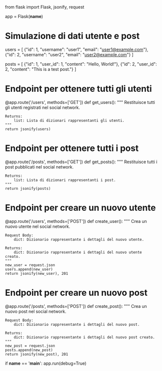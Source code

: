 from flask import Flask, jsonify, request

app = Flask(__name__)

# Simulazione di dati utente e post
users = [
    {"id": 1, "username": "user1", "email": "user1@example.com"},
    {"id": 2, "username": "user2", "email": "user2@example.com"}
]

posts = [
    {"id": 1, "user_id": 1, "content": "Hello, World!"},
    {"id": 2, "user_id": 2, "content": "This is a test post."}
]

# Endpoint per ottenere tutti gli utenti
@app.route('/users', methods=['GET'])
def get_users():
    """
    Restituisce tutti gli utenti registrati nel social network.

    Returns:
        list: Lista di dizionari rappresentanti gli utenti.
    """
    return jsonify(users)

# Endpoint per ottenere tutti i post
@app.route('/posts', methods=['GET'])
def get_posts():
    """
    Restituisce tutti i post pubblicati nel social network.

    Returns:
        list: Lista di dizionari rappresentanti i post.
    """
    return jsonify(posts)

# Endpoint per creare un nuovo utente
@app.route('/users', methods=['POST'])
def create_user():
    """
    Crea un nuovo utente nel social network.

    Request Body:
        dict: Dizionario rappresentante i dettagli del nuovo utente.

    Returns:
        dict: Dizionario rappresentante i dettagli del nuovo utente creato.
    """
    new_user = request.json
    users.append(new_user)
    return jsonify(new_user), 201

# Endpoint per creare un nuovo post
@app.route('/posts', methods=['POST'])
def create_post():
    """
    Crea un nuovo post nel social network.

    Request Body:
        dict: Dizionario rappresentante i dettagli del nuovo post.

    Returns:
        dict: Dizionario rappresentante i dettagli del nuovo post creato.
    """
    new_post = request.json
    posts.append(new_post)
    return jsonify(new_post), 201

if __name__ == '__main__':
    app.run(debug=True)
